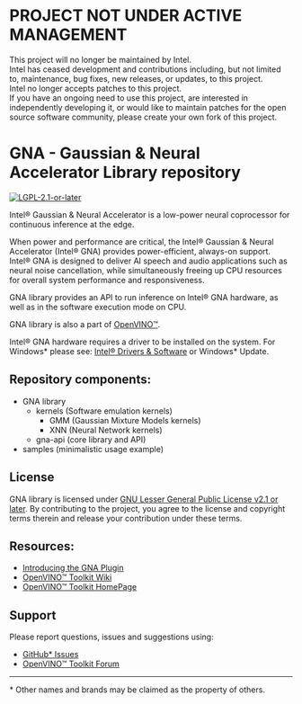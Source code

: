 # PROJECT NOT UNDER ACTIVE MANAGEMENT #  
This project will no longer be maintained by Intel.  
Intel has ceased development and contributions including, but not limited to, maintenance, bug fixes, new releases, or updates, to this project.  
Intel no longer accepts patches to this project.  
 If you have an ongoing need to use this project, are interested in independently developing it, or would like to maintain patches for the open source software community, please create your own fork of this project.  
  
# GNA - Gaussian & Neural Accelerator Library repository
[![LGPL-2.1-or-later](https://img.shields.io/badge/license-lgpl_2.1_or_later-green.svg)](LICENSE)

Intel® Gaussian & Neural Accelerator is a low-power neural coprocessor for continuous inference at the edge.

When power and performance are critical, the Intel® Gaussian & Neural Accelerator (Intel® GNA) provides power-efficient, always-on support. Intel® GNA is designed to deliver AI speech and audio applications such as neural noise cancellation, while simultaneously freeing up CPU resources for overall system performance and responsiveness.

GNA library provides an API to run inference on Intel® GNA hardware, as well as in the software execution mode on CPU.

GNA library is also a part of [OpenVINO™](https://github.com/openvinotoolkit/openvino).

Intel® GNA hardware requires a driver to be installed on the system. For Windows\* please see:
[Intel® Drivers \& Software](https://downloadcenter.intel.com/download/30139/Intel-GNA-Scoring-Accelerator-Driver-for-Intel-NUC11TN?wapkw=gna) or Windows\* Update.


## Repository components:
* GNA library
  * kernels (Software emulation kernels)
    * GMM (Gaussian Mixture Models kernels)
    * XNN (Neural Network kernels)
  * gna-api (core library and API)
* samples (minimalistic usage example)

## License
GNA library is licensed under [GNU Lesser General Public License v2.1 or later](LICENSE).
By contributing to the project, you agree to the license and copyright terms therein
and release your contribution under these terms.

## Resources:
* [Introducing the GNA Plugin](https://docs.openvinotoolkit.org/latest/openvino_docs_IE_DG_supported_plugins_GNA.html)
* [OpenVINO™ Toolkit Wiki](https://github.com/openvinotoolkit/openvino/wiki)
* [OpenVINO™ Toolkit HomePage](https://software.intel.com/content/www/us/en/develop/tools/openvino-toolkit.html)

## Support
Please report questions, issues and suggestions using:

* [GitHub* Issues](https://github.com/intel/gna/issues)
* [OpenVINO™ Toolkit Forum](https://software.intel.com/en-us/forums/computer-vision)

---
\* Other names and brands may be claimed as the property of others.